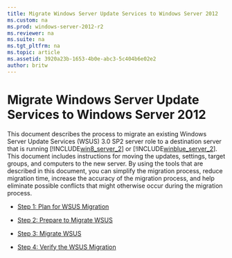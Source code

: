 ```yaml
---
title: Migrate Windows Server Update Services to Windows Server 2012
ms.custom: na
ms.prod: windows-server-2012-r2
ms.reviewer: na
ms.suite: na
ms.tgt_pltfrm: na
ms.topic: article
ms.assetid: 3920a23b-1653-4b0e-abc3-5c404b6e02e2
author: britw
---
```

# Migrate Windows Server Update Services to Windows Server 2012
This document describes the process to migrate an existing Windows Server Update Services \(WSUS\) 3.0 SP2 server role to a destination server that is running [!INCLUDE[win8_server_2](../Token/win8_server_2_md.md)] or [!INCLUDE[winblue_server_2](../Token/winblue_server_2_md.md)]. This document includes instructions for moving the updates, settings, target groups, and computers to the new server. By using the tools that are described in this document, you can simplify the migration process, reduce migration time, increase the accuracy of the migration process, and help eliminate possible conflicts that might otherwise occur during the migration process.  
  
-   [Step 1: Plan for WSUS Migration](../Topic/Step-1--Plan-for-WSUS-Migration.md)  
  
-   [Step 2: Prepare to Migrate WSUS](../Topic/Step-2--Prepare-to-Migrate-WSUS.md)  
  
-   [Step 3: Migrate WSUS](../Topic/Step-3--Migrate-WSUS.md)  
  
-   [Step 4: Verify the WSUS Migration](../Topic/Step-4--Verify-the-WSUS-Migration.md)  
  
